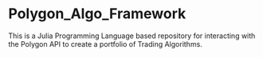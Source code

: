 # Polygon_Algo_Framework
This is a Julia Programming Language based repository for interacting with the Polygon API to create a portfolio of Trading Algorithms.

